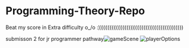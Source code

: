 # Programming-Theory-Repo


Beat my score in Extra difficulty o\_/o
:)))))))))))))))))))))))))))))))))))))))))))))





submisson 2 for jr programmer pathway![gameScene](https://user-images.githubusercontent.com/77624934/176859382-16d4bd6a-6e41-45ba-ae61-4756c032ef62.png)
![playerOptions](https://user-images.githubusercontent.com/77624934/176859400-58d53ee2-bde2-443e-b0b0-a29013f5db3d.png)

